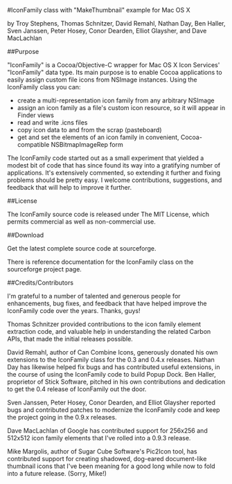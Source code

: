 #IconFamily class
with "MakeThumbnail" example for Mac OS X

by Troy Stephens, Thomas Schnitzer, David Remahl, Nathan Day, Ben Haller, Sven Janssen, Peter Hosey, Conor Dearden, Elliot Glaysher, and Dave MacLachlan

##Purpose

"IconFamily" is a Cocoa/Objective-C wrapper for Mac OS X Icon Services' "IconFamily" data type. Its main purpose is to enable Cocoa applications to easily assign custom file icons from NSImage instances. Using the IconFamily class you can:

* create a multi-representation icon family from any arbitrary NSImage
* assign an icon family as a file's custom icon resource, so it will appear in Finder views
* read and write .icns files
* copy icon data to and from the scrap (pasteboard)
* get and set the elements of an icon family in convenient, Cocoa-compatible NSBitmapImageRep form

The IconFamily code started out as a small experiment that yielded a modest bit of code that has since found its way into a gratifying number of applications. It's extensively commented, so extending it further and fixing problems should be pretty easy. I welcome contributions, suggestions, and feedback that will help to improve it further.

##License

The IconFamily source code is released under The MIT License, which permits commercial as well as non-commercial use.

##Download

Get the latest complete source code at sourceforge.

There is reference documentation for the IconFamily class on the sourceforge project page.

##Credits/Contributors

I'm grateful to a number of talented and generous people for enhancements, bug fixes, and feedback that have helped improve the IconFamily code over the years. Thanks, guys!

Thomas Schnitzer provided contributions to the icon family element extraction code, and valuable help in understanding the related Carbon APIs, that made the initial releases possible.

David Remahl, author of Can Combine Icons, generously donated his own extensions to the IconFamily class for the 0.3 and 0.4.x releases. Nathan Day has likewise helped fix bugs and has contributed useful extensions, in the course of using the IconFamily code to build Popup Dock. Ben Haller, proprietor of Stick Software, pitched in his own contributions and dedication to get the 0.4 release of IconFamily out the door.

Sven Janssen, Peter Hosey, Conor Dearden, and Elliot Glaysher reported bugs and contributed patches to modernize the IconFamily code and keep the project going in the 0.9.x releases.

Dave MacLachlan of Google has contributed support for 256x256 and 512x512 icon family elements that I've rolled into a 0.9.3 release.

Mike Margolis, author of Sugar Cube Software's Pic2Icon tool, has contributed support for creating shadowed, dog-eared document-like thumbnail icons that I've been meaning for a good long while now to fold into a future release. (Sorry, Mike!)



